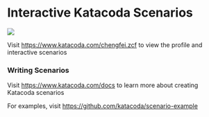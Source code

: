 # Interactive Katacoda Scenarios

[![](http://shields.katacoda.com/katacoda/chengfei.zcf/count.svg)](https://www.katacoda.com/chengfei.zcf "Get your profile on Katacoda.com")

Visit https://www.katacoda.com/chengfei.zcf to view the profile and interactive scenarios

### Writing Scenarios
Visit https://www.katacoda.com/docs to learn more about creating Katacoda scenarios

For examples, visit https://github.com/katacoda/scenario-example
